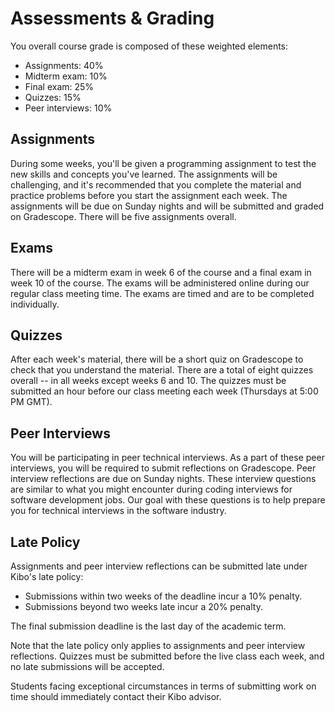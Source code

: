 # Assessments & Grading

You overall course grade is composed of these weighted elements:

- Assignments: 40%
- Midterm exam: 10%
- Final exam: 25%
- Quizzes: 15%
- Peer interviews: 10%

## Assignments

During some weeks, you'll be given a programming assignment to test the new skills and concepts you've learned. The assignments will be challenging, and it's recommended that you complete the material and practice problems before you start the assignment each week. The assignments will be due on Sunday nights and will be submitted and graded on Gradescope. There will be five assignments overall.

## Exams

There will be a midterm exam in week 6 of the course and a final exam in week 10 of the course. The exams will be administered online during our regular class meeting time. The exams are timed and are to be completed individually.

## Quizzes

After each week's material, there will be a short quiz on Gradescope to check that you understand the material. There are a total of eight quizzes overall -- in all weeks except weeks 6 and 10. The quizzes must be submitted an hour before our class meeting each week (Thursdays at 5:00 PM GMT).

## Peer Interviews

You will be participating in peer technical interviews. As a part of these peer interviews, you will be required to submit reflections on Gradescope. Peer interview reflections are due on Sunday nights. These interview questions are similar to what you might encounter during coding interviews for software development jobs. Our goal with these questions is to help prepare you
for technical interviews in the software industry.

## Late Policy

Assignments and peer interview reflections can be submitted late under Kibo's late policy:

* Submissions within two weeks of the deadline incur a 10% penalty.
* Submissions beyond two weeks late incur a 20% penalty.

The final submission deadline is the last day of the academic term.

Note that the late policy only applies to assignments and peer interview reflections. Quizzes must be submitted before the live class each week, and no late submissions will be accepted.

Students facing exceptional circumstances in terms of submitting work on time should immediately contact their Kibo advisor.
